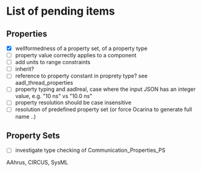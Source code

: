 # List of pending items

## Properties

- [x] wellformedness of a property set, of a property type
- [ ] property value correctly applies to a component
- [ ] add units to range constraints
- [ ] inherit?
- [ ] reference to property constant in proprety type? see aadl_thread_properties
- [ ] property typing and aadlreal, case where the input JSON has an integer value, e.g. "10 ns" vs "10.0 ns"
- [ ] property resolution should be case insensitive
- [ ] resolution of predefined property set (or force Ocarina to generate full name ..)

## Property Sets

- [ ] investigate type checking of Communication_Properties_PS

AAhrus, CIRCUS, SysML